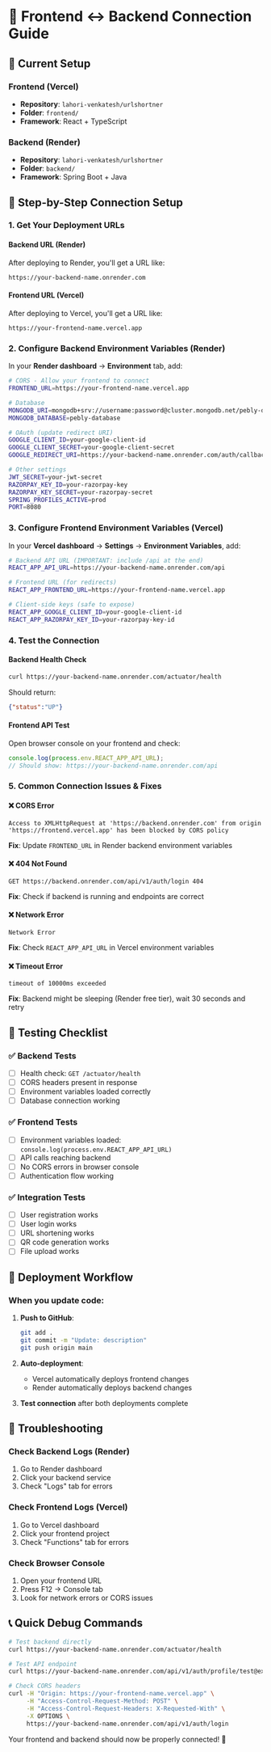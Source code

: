 # 🔗 Frontend ↔ Backend Connection Guide

## 🎯 **Current Setup**

### **Frontend (Vercel)**
- **Repository**: `lahori-venkatesh/urlshortner`
- **Folder**: `frontend/`
- **Framework**: React + TypeScript

### **Backend (Render)**
- **Repository**: `lahori-venkatesh/urlshortner`
- **Folder**: `backend/`
- **Framework**: Spring Boot + Java

## 🔧 **Step-by-Step Connection Setup**

### **1. Get Your Deployment URLs**

#### **Backend URL (Render)**
After deploying to Render, you'll get a URL like:
```
https://your-backend-name.onrender.com
```

#### **Frontend URL (Vercel)**
After deploying to Vercel, you'll get a URL like:
```
https://your-frontend-name.vercel.app
```

### **2. Configure Backend Environment Variables (Render)**

In your **Render dashboard** → **Environment** tab, add:

```bash
# CORS - Allow your frontend to connect
FRONTEND_URL=https://your-frontend-name.vercel.app

# Database
MONGODB_URI=mongodb+srv://username:password@cluster.mongodb.net/pebly-database
MONGODB_DATABASE=pebly-database

# OAuth (update redirect URI)
GOOGLE_CLIENT_ID=your-google-client-id
GOOGLE_CLIENT_SECRET=your-google-client-secret
GOOGLE_REDIRECT_URI=https://your-backend-name.onrender.com/auth/callback

# Other settings
JWT_SECRET=your-jwt-secret
RAZORPAY_KEY_ID=your-razorpay-key
RAZORPAY_KEY_SECRET=your-razorpay-secret
SPRING_PROFILES_ACTIVE=prod
PORT=8080
```

### **3. Configure Frontend Environment Variables (Vercel)**

In your **Vercel dashboard** → **Settings** → **Environment Variables**, add:

```bash
# Backend API URL (IMPORTANT: include /api at the end)
REACT_APP_API_URL=https://your-backend-name.onrender.com/api

# Frontend URL (for redirects)
REACT_APP_FRONTEND_URL=https://your-frontend-name.vercel.app

# Client-side keys (safe to expose)
REACT_APP_GOOGLE_CLIENT_ID=your-google-client-id
REACT_APP_RAZORPAY_KEY_ID=your-razorpay-key-id
```

### **4. Test the Connection**

#### **Backend Health Check**
```bash
curl https://your-backend-name.onrender.com/actuator/health
```
Should return:
```json
{"status":"UP"}
```

#### **Frontend API Test**
Open browser console on your frontend and check:
```javascript
console.log(process.env.REACT_APP_API_URL);
// Should show: https://your-backend-name.onrender.com/api
```

### **5. Common Connection Issues & Fixes**

#### **❌ CORS Error**
```
Access to XMLHttpRequest at 'https://backend.onrender.com' from origin 'https://frontend.vercel.app' has been blocked by CORS policy
```

**Fix**: Update `FRONTEND_URL` in Render backend environment variables

#### **❌ 404 Not Found**
```
GET https://backend.onrender.com/api/v1/auth/login 404
```

**Fix**: Check if backend is running and endpoints are correct

#### **❌ Network Error**
```
Network Error
```

**Fix**: Check `REACT_APP_API_URL` in Vercel environment variables

#### **❌ Timeout Error**
```
timeout of 10000ms exceeded
```

**Fix**: Backend might be sleeping (Render free tier), wait 30 seconds and retry

## 🧪 **Testing Checklist**

### **✅ Backend Tests**
- [ ] Health check: `GET /actuator/health`
- [ ] CORS headers present in response
- [ ] Environment variables loaded correctly
- [ ] Database connection working

### **✅ Frontend Tests**
- [ ] Environment variables loaded: `console.log(process.env.REACT_APP_API_URL)`
- [ ] API calls reaching backend
- [ ] No CORS errors in browser console
- [ ] Authentication flow working

### **✅ Integration Tests**
- [ ] User registration works
- [ ] User login works
- [ ] URL shortening works
- [ ] QR code generation works
- [ ] File upload works

## 🔄 **Deployment Workflow**

### **When you update code:**

1. **Push to GitHub**:
   ```bash
   git add .
   git commit -m "Update: description"
   git push origin main
   ```

2. **Auto-deployment**:
   - Vercel automatically deploys frontend changes
   - Render automatically deploys backend changes

3. **Test connection** after both deployments complete

## 🚨 **Troubleshooting**

### **Check Backend Logs (Render)**
1. Go to Render dashboard
2. Click your backend service
3. Check "Logs" tab for errors

### **Check Frontend Logs (Vercel)**
1. Go to Vercel dashboard
2. Click your frontend project
3. Check "Functions" tab for errors

### **Check Browser Console**
1. Open your frontend URL
2. Press F12 → Console tab
3. Look for network errors or CORS issues

## 📞 **Quick Debug Commands**

```bash
# Test backend directly
curl https://your-backend-name.onrender.com/actuator/health

# Test API endpoint
curl https://your-backend-name.onrender.com/api/v1/auth/profile/test@example.com

# Check CORS headers
curl -H "Origin: https://your-frontend-name.vercel.app" \
     -H "Access-Control-Request-Method: POST" \
     -H "Access-Control-Request-Headers: X-Requested-With" \
     -X OPTIONS \
     https://your-backend-name.onrender.com/api/v1/auth/login
```

Your frontend and backend should now be properly connected! 🎉